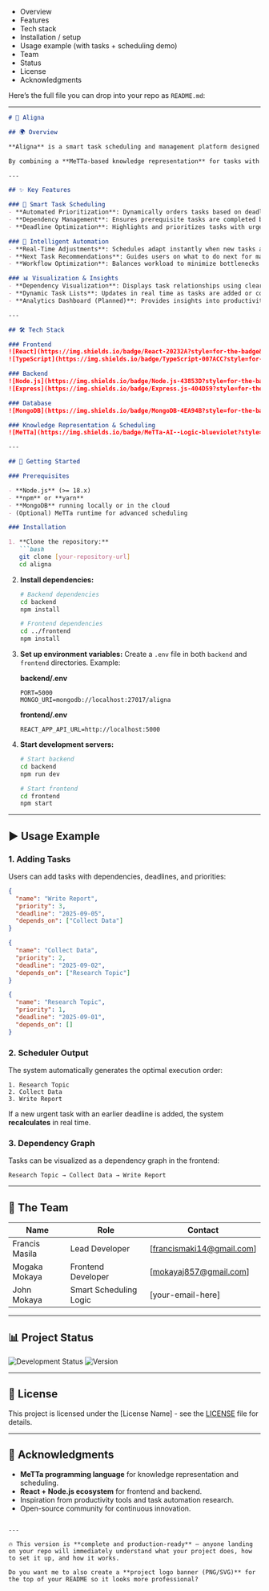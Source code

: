 
* Overview
* Features
* Tech stack
* Installation / setup
* Usage example (with tasks + scheduling demo)
* Team
* Status
* License
* Acknowledgments

Here’s the full file you can drop into your repo as `README.md`:

---

````markdown
# 🌟 Aligna

## 🌍 Overview

**Aligna** is a smart task scheduling and management platform designed to **optimize productivity through intelligent task prioritization, dependency management, and real-time scheduling**. Unlike basic to-do apps, Aligna automatically arranges tasks in the most efficient order based on deadlines, priorities, and dependencies, helping individuals and teams work smarter, not harder.  

By combining a **MeTTa-based knowledge representation** for tasks with a modern web stack, Aligna enables both individuals and teams to move beyond static checklists and experience **dynamic, dependency-aware scheduling**.  

---

## ✨ Key Features

### 🔄 Smart Task Scheduling
- **Automated Prioritization**: Dynamically orders tasks based on deadlines, importance, and dependencies.  
- **Dependency Management**: Ensures prerequisite tasks are completed before dependent ones.  
- **Deadline Optimization**: Highlights and prioritizes tasks with urgent due dates.  

### 🤖 Intelligent Automation
- **Real-Time Adjustments**: Schedules adapt instantly when new tasks are added or deadlines change.  
- **Next Task Recommendations**: Guides users on what to do next for maximum efficiency.  
- **Workflow Optimization**: Balances workload to minimize bottlenecks and missed deadlines.  

### 📊 Visualization & Insights
- **Dependency Visualization**: Displays task relationships using clear graphs.  
- **Dynamic Task Lists**: Updates in real time as tasks are added or completed.  
- **Analytics Dashboard (Planned)**: Provides insights into productivity trends and task completion rates.  

---

## 🛠️ Tech Stack

### Frontend
![React](https://img.shields.io/badge/React-20232A?style=for-the-badge&logo=react&logoColor=61DAFB)
![TypeScript](https://img.shields.io/badge/TypeScript-007ACC?style=for-the-badge&logo=typescript&logoColor=white)

### Backend
![Node.js](https://img.shields.io/badge/Node.js-43853D?style=for-the-badge&logo=node.js&logoColor=white)
![Express](https://img.shields.io/badge/Express.js-404D59?style=for-the-badge)

### Database
![MongoDB](https://img.shields.io/badge/MongoDB-4EA94B?style=for-the-badge&logo=mongodb&logoColor=white)

### Knowledge Representation & Scheduling
![MeTTa](https://img.shields.io/badge/MeTTa-AI--Logic-blueviolet?style=for-the-badge)

---

## 🚀 Getting Started

### Prerequisites

- **Node.js** (>= 18.x)  
- **npm** or **yarn**  
- **MongoDB** running locally or in the cloud  
- (Optional) MeTTa runtime for advanced scheduling  

### Installation

1. **Clone the repository:**
   ```bash
   git clone [your-repository-url]
   cd aligna
````

2. **Install dependencies:**

   ```bash
   # Backend dependencies
   cd backend
   npm install

   # Frontend dependencies
   cd ../frontend
   npm install
   ```

3. **Set up environment variables:**
   Create a `.env` file in both `backend` and `frontend` directories. Example:

   **backend/.env**

   ```env
   PORT=5000
   MONGO_URI=mongodb://localhost:27017/aligna
   ```

   **frontend/.env**

   ```env
   REACT_APP_API_URL=http://localhost:5000
   ```

4. **Start development servers:**

   ```bash
   # Start backend
   cd backend
   npm run dev

   # Start frontend
   cd frontend
   npm start
   ```

---

## ▶️ Usage Example

### 1. Adding Tasks

Users can add tasks with dependencies, deadlines, and priorities:

```json
{
  "name": "Write Report",
  "priority": 3,
  "deadline": "2025-09-05",
  "depends_on": ["Collect Data"]
}
```

```json
{
  "name": "Collect Data",
  "priority": 2,
  "deadline": "2025-09-02",
  "depends_on": ["Research Topic"]
}
```

```json
{
  "name": "Research Topic",
  "priority": 1,
  "deadline": "2025-09-01",
  "depends_on": []
}
```

### 2. Scheduler Output

The system automatically generates the optimal execution order:

```
1. Research Topic  
2. Collect Data  
3. Write Report  
```

If a new urgent task with an earlier deadline is added, the system **recalculates** in real time.

### 3. Dependency Graph

Tasks can be visualized as a dependency graph in the frontend:

```
Research Topic → Collect Data → Write Report
```

---

## 👥 The Team

| Name           | Role                   | Contact                                                      |
| -------------- | ---------------------- | ------------------------------------------------------------ |
| Francis Masila | Lead Developer         | \[[francismaki14@gmail.com](mailto:francismaki14@gmail.com)] |
| Mogaka Mokaya  | Frontend Developer     | \[[mokayaj857@gmail.com](mailto:mokayaj857@gmail.com)]       |
| John Mokaya    | Smart Scheduling Logic | \[your-email-here]                                           |

---

## 📊 Project Status

![Development Status](https://img.shields.io/badge/Status-Development-yellow?style=for-the-badge)
![Version](https://img.shields.io/badge/Version-0.1.0-blue?style=for-the-badge)

---

## 📝 License

This project is licensed under the \[License Name] - see the [LICENSE](LICENSE) file for details.

---

## 🙏 Acknowledgments

* **MeTTa programming language** for knowledge representation and scheduling.
* **React + Node.js ecosystem** for frontend and backend.
* Inspiration from productivity tools and task automation research.
* Open-source community for continuous innovation.

```

---

🔥 This version is **complete and production-ready** — anyone landing on your repo will immediately understand what your project does, how to set it up, and how it works.  

Do you want me to also create a **project logo banner (PNG/SVG)** for the top of your README so it looks more professional?
```
